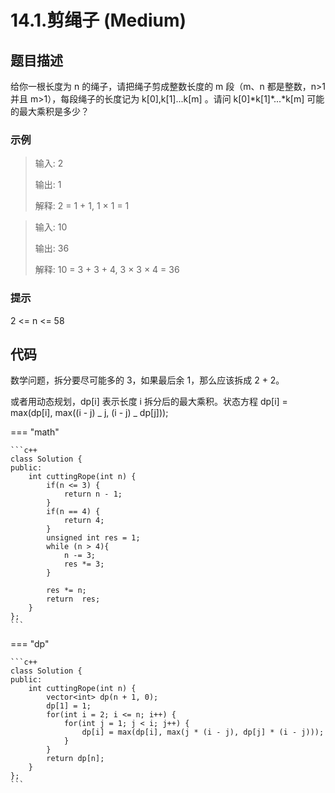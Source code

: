 # 14.1.剪绳子 (Medium)

## 题目描述

给你一根长度为 n 的绳子，请把绳子剪成整数长度的 m 段（m、n 都是整数，n>1 并且 m>1），每段绳子的长度记为 k[0],k[1]...k[m] 。请问 k[0]\*k[1]\*...\*k[m] 可能的最大乘积是多少？

### 示例

> 输入: 2
>
> 输出: 1
>
> 解释: 2 = 1 + 1, 1 × 1 = 1

> 输入: 10
>
> 输出: 36
>
> 解释: 10 = 3 + 3 + 4, 3 × 3 × 4 = 36

### 提示

2 <= n <= 58

## 代码

数学问题，拆分要尽可能多的 3，如果最后余 1，那么应该拆成 2 + 2。

或者用动态规划，dp[i] 表示长度 i 拆分后的最大乘积。状态方程 dp[i] = max(dp[i], max((i - j) _ j, (i - j) _ dp[j]));

=== "math"

    ```c++
    class Solution {
    public:
        int cuttingRope(int n) {
            if(n <= 3) {
                return n - 1;
            }
            if(n == 4) {
                return 4;
            }
            unsigned int res = 1;
            while (n > 4){
                n -= 3;
                res *= 3;
            }
    
            res *= n;
            return  res;
        }
    };
    ```
    
=== "dp"

    ```c++
    class Solution {
    public:
        int cuttingRope(int n) {
            vector<int> dp(n + 1, 0);
            dp[1] = 1;
            for(int i = 2; i <= n; i++) {
                for(int j = 1; j < i; j++) {
                    dp[i] = max(dp[i], max(j * (i - j), dp[j] * (i - j)));
                }
            }
            return dp[n];
        }
    };
    ```

